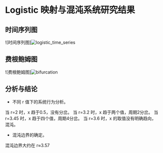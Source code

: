 # Logistic 映射与混沌系统研究结果

## 时间序列图

![时间序列图]![logistic_time_series](https://github.com/user-attachments/assets/7688a04a-ec62-4b40-880a-27f9facf05ae)


## 费根鲍姆图

![费根鲍姆图]![bifurcation](https://github.com/user-attachments/assets/0ff4c737-5092-439a-91ae-4e7d1dacbbc7)


## 分析与结论

- 不同 r 值下的系统行为分析。

当 r=2 时，x 趋于0.5，没有分岔。
当 r=3.2 时，x 趋于两个值，周期2分岔。
当 r=3.45 时，x 趋于四个值，周期4分岔。
当 r=3.6 时，x 的取值没有明确趋向，混沌。
- 混沌边界的确定。

混沌边界大约在 r≈3.57
